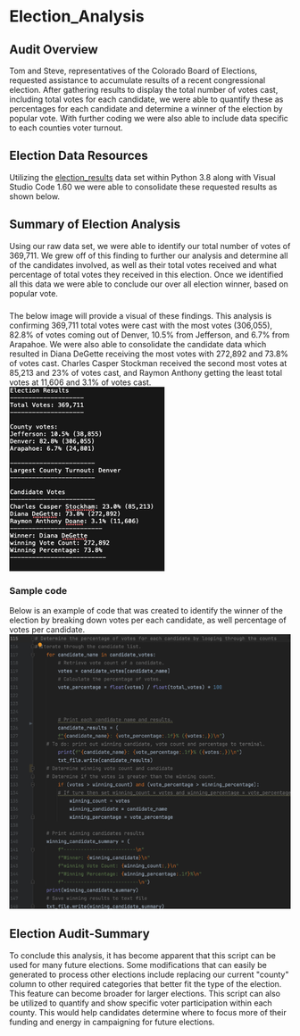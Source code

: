 # Election_Analysis

## Audit Overview
Tom and Steve, representatives of the Colorado Board of Elections, requested assistance to accumulate results of a recent congressional election. After gathering results to display the total number of votes cast, including total votes for each candidate, we were able to quantify these as percentages for each candidate and determine a winner of the election by popular vote. With further coding we were also able to include data specific to each counties voter turnout.

## Election Data Resources
Utilizing the [election_results](https://github.com/KEGANCP/Election_Analysis/blob/main/Resources/election_results.csv) data set within Python 3.8 along with Visual Studio Code 1.60 we were able to consolidate these requested results as shown below.

## Summary of Election Analysis
Using our raw data set, we were able to identify our total number of votes of 369,711. We grew off of this finding to further our analysis and determine all of the candidates involved, as well as their total votes received and what percentage of total votes they received in this election. Once we identified all this data we were able to conclude our over all election winner, based on popular vote.
### 
The below image will provide a visual of these findings. This analysis is confirming 369,711 total votes were cast with the most votes (306,055), 82.8% of votes coming out of Denver, 10.5% from Jefferson, and 6.7% from Arapahoe.
We were also able to consolidate the candidate data which resulted in Diana DeGette receiving the most votes with 272,892 and 73.8% of votes cast. Charles Casper Stockman received the second most votes at 85,213 and 23% of votes cast, and Raymon Anthony getting the least total votes at 11,606 and 3.1% of votes cast.
![This is an image](https://github.com/KEGANCP/Election_Analysis/blob/main/Resources/Election_results.png)

### Sample code
Below is an example of code that was created to identify the winner of the election by breaking down votes per each candidate, as well percentage of votes per candidate.
![This is an image](https://github.com/KEGANCP/Election_Analysis/blob/main/Resources/sample_code_winning_candidate.png)

## Election Audit-Summary
To conclude this analysis, it has become apparent that this script can be used for many future elections. Some modifications that can easily be generated to process other elections include replacing our current "county" column to other required categories that better fit the type of the election. This feature can become broader for larger elections. This script can also be utilized to quantify and show specific voter participation within each county. This would help candidates determine where to focus more of their funding and energy in campaigning for future elections. 
